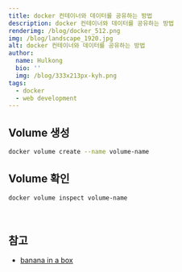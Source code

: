```yaml
---
title: docker 컨테이너와 데이터를 공유하는 방법
description: docker 컨테이너와 데이터를 공유하는 방법
renderimg: /blog/docker_512.png
img: /blog/landscape_1920.jpg
alt: docker 컨테이너와 데이터를 공유하는 방법
author:
  name: Hulkong
  bio: ''
  img: /blog/333x213px-kyh.png
tags:
  - docker
  - web development
---
```


## Volume 생성

```bash
docker volume create --name volume-name
```

## Volume 확인

```bash
docker volume inspect volume-name
```

<br/>

## 참고

- [banana in a box](https://override1592.tistory.com/26)
